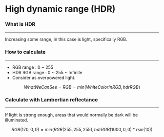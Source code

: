 # High dynamic range (HDR)
### What is HDR
---
Increasing some range, in this case is light, specifically RGB.

### How to calculate
---
- RGB range : 0 ~ 255
- HDR RGB range : 0 ~ 255 ~ Infinite
- Consider as overpowered light.


$$
WhatWeCanSee = RGB = min(WhiteColorInRGB, hdrRGB)
$$

### Calculate with Lambertian reflectance
---
If light is strong enough, areas that would normally be dark will be illuminated. 

$$
RGB(170, 0, 0) = min(RGB(255, 255, 255), hdrRGB (1000, 0, 0)* rsin(10))
$$
